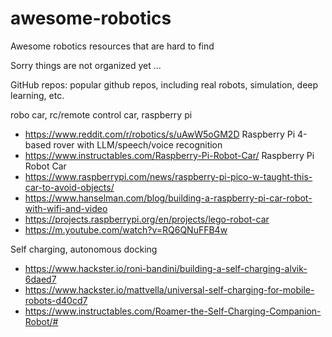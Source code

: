 # awesome-robotics
Awesome robotics resources that are hard to find 

Sorry things are not organized yet …

GitHub repos: popular github repos, including real robots, simulation, deep learning, etc.


robo car, rc/remote control car, raspberry pi
- https://www.reddit.com/r/robotics/s/uAwW5oGM2D
Raspberry Pi 4-based rover with LLM/speech/voice recognition
- https://www.instructables.com/Raspberry-Pi-Robot-Car/
Raspberry Pi Robot Car
- https://www.raspberrypi.com/news/raspberry-pi-pico-w-taught-this-car-to-avoid-objects/
- https://www.hanselman.com/blog/building-a-raspberry-pi-car-robot-with-wifi-and-video
- https://projects.raspberrypi.org/en/projects/lego-robot-car
- https://m.youtube.com/watch?v=RQ6QNuFFB4w




Self charging, autonomous docking
- https://www.hackster.io/roni-bandini/building-a-self-charging-alvik-6daed7
- https://www.hackster.io/mattvella/universal-self-charging-for-mobile-robots-d40cd7
- https://www.instructables.com/Roamer-the-Self-Charging-Companion-Robot/#

